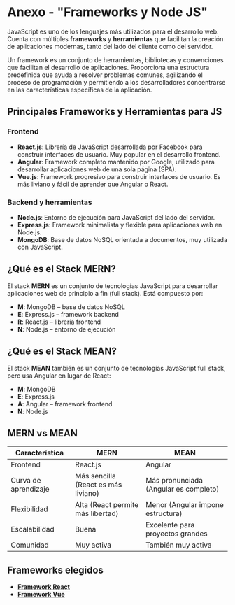 # Anexo - "Frameworks y Node JS"

JavaScript es uno de los lenguajes más utilizados para el desarrollo web. Cuenta con múltiples **frameworks** y **herramientas** que facilitan la creación de aplicaciones modernas, tanto del lado del cliente como del servidor.  

Un framework es un conjunto de herramientas, bibliotecas y convenciones que facilitan el desarrollo de aplicaciones. Proporciona una estructura predefinida que ayuda a resolver problemas comunes, agilizando el proceso de programación y permitiendo a los desarrolladores concentrarse en las características específicas de la aplicación.

## Principales Frameworks y Herramientas para JS

### Frontend

- **React.js**: Librería de JavaScript desarrollada por Facebook para construir interfaces de usuario. Muy popular en el desarrollo frontend.
- **Angular**: Framework completo mantenido por Google, utilizado para desarrollar aplicaciones web de una sola página (SPA).
- **Vue.js**: Framework progresivo para construir interfaces de usuario. Es más liviano y fácil de aprender que Angular o React.

### Backend y herramientas

- **Node.js**: Entorno de ejecución para JavaScript del lado del servidor.
- **Express.js**: Framework minimalista y flexible para aplicaciones web en Node.js.
- **MongoDB**: Base de datos NoSQL orientada a documentos, muy utilizada con JavaScript.

## ¿Qué es el Stack MERN?

El stack **MERN** es un conjunto de tecnologías JavaScript para desarrollar aplicaciones web de principio a fin (full stack). Está compuesto por:

- **M**: MongoDB – base de datos NoSQL
- **E**: Express.js – framework backend
- **R**: React.js – librería frontend
- **N**: Node.js – entorno de ejecución

## ¿Qué es el Stack MEAN?

El stack **MEAN** también es un conjunto de tecnologías JavaScript full stack, pero usa Angular en lugar de React:

- **M**: MongoDB
- **E**: Express.js
- **A**: Angular – framework frontend
- **N**: Node.js

## MERN vs MEAN

| Característica        | MERN                             | MEAN                          |
|-----------------------|----------------------------------|-------------------------------|
| Frontend              | React.js                         | Angular                       |
| Curva de aprendizaje  | Más sencilla (React es más liviano) | Más pronunciada (Angular es completo) |
| Flexibilidad          | Alta (React permite más libertad) | Menor (Angular impone estructura) |
| Escalabilidad         | Buena                            | Excelente para proyectos grandes |
| Comunidad             | Muy activa                       | También muy activa            |

## Frameworks elegidos
- **[Framework React](FrameworkReact.md)** 
- **[Framework Vue](FrameworkVue.md)**